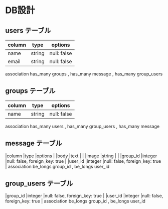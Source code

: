 # DB設計
## users テーブル
|column   |type    |options  |
|-------  |--------|---------|
|name     |string  |null: false  |
|email    |string  |null: false  |
association
has_many groups , has_many message , has_many group_users 


## groups テーブル
|column   |type    |options  |
|-------  |--------|---------|
|name     |string  |null: false  |
association
has_many users , has_many group_users , has_many message

## message テーブル
|column   |type    |options  |
|body     |text    |         |
|image    |string  |         |
|group_id |integer |null: false, foreign_key: true |
|user_id  |integer |null: false, foreign_key: true |
association
be_longs group_id , be_longs user_id

## group_users テーブル
|group_id |integer |null: false, foreign_key: true |
|user_id  |integer |null: false, foreign_key: true |
association
be_longs group_id , be_longs user_id